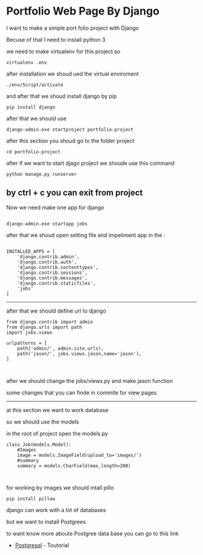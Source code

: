 # Portfolio Web Page By Django

I want to make a simple port folio project with Django 

Becuse of that  I need to install python 3 

we need to  make  virtualenv for this project so 

```
virtualenv .env
```

after installation we shoud ued the virtual enviroment

```
./env/Script/activate
```

and after that we shoud install django by pip

```
pip install django
```

after that we should use 

```
django-admin.exe startproject portfolio-project

```

after this section  you shoud go to the  folder project

```
cd portfolio-project
```


after if we want to start djago project we shoude use this command

```
python manage.py runserver
```
by ctrl + c 
 you can exit from project
------------------------------------------------------------------------------------------------------------


Now we need make one app for django 

```

django-admin.exe startapp jobs

```



after that we shoud open setting file and impeliment app in the :

```

INSTALLED_APPS = [
    'django.contrib.admin',
    'django.contrib.auth',
    'django.contrib.contenttypes',
    'django.contrib.sessions',
    'django.contrib.messages',
    'django.contrib.staticfiles',
    'jobs'
]

```


------------------

after that we should define url to django 


```
from django.contrib import admin
from django.urls import path
import jobs.views 

urlpatterns = [
    path('admin/', admin.site.urls),
    path('jason/', jobs.views.jason,name='jason'),
]



```



after we should change the jobs/views.py and make jason function


some changes that you can finde in commite for view pages



-----------------------------------------------------------




at this section we want to work database

so we should  use the models

in the root of project open the models.py


```
class Job(models.Model):
    #Images
    image = models.ImageField(upload_to='images/')
    #summary 
    summary = models.CharField(max_length=200)
    
    
```

for working by images we should intall pillo


```
pip install pillow

```

django can work with a lot of databases 

but we want to install Postgrees

to want know more aboute Postgree data base you can go to this link





* [Postgresql](https://www.postgresql.org/docs/6.3/c0101.htm) - Toutorial





 